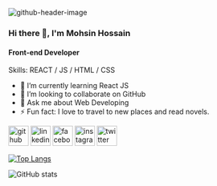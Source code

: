 ![github-header-image](https://github.com/MH-Shawon/MH-Shawon/assets/97009064/fd7dffe0-b109-4324-9080-4fbd6506db69)
### Hi there 👋, I'm Mohsin Hossain
#### Front-end Developer

Skills:  REACT / JS / HTML / CSS

- 🌱 I’m currently learning React JS 
- 👯 I’m looking to collaborate on GitHub 
- 💬 Ask me about Web Developing 
- ⚡ Fun fact: I love to travel to new places and read novels. 


[<img src='https://cdn.jsdelivr.net/npm/simple-icons@3.0.1/icons/github.svg' alt='github' height='40'>](https://github.com/MH-Shawon)  [<img src='https://cdn.jsdelivr.net/npm/simple-icons@3.0.1/icons/linkedin.svg' alt='linkedin' height='40'>](https://www.linkedin.com/in/mohsin-shawon-324b9b1b7/)  [<img src='https://cdn.jsdelivr.net/npm/simple-icons@3.0.1/icons/facebook.svg' alt='facebook' height='40'>](https://www.facebook.com/ajmexceptional.shawon)  [<img src='https://cdn.jsdelivr.net/npm/simple-icons@3.0.1/icons/instagram.svg' alt='instagram' height='40'>](https://www.instagram.com/shaaw_o_n/)  [<img src='https://cdn.jsdelivr.net/npm/simple-icons@3.0.1/icons/twitter.svg' alt='twitter' height='40'>](https://twitter.com/MhShawo50365332)  

[![Top Langs](https://github-readme-stats.vercel.app/api/top-langs/?username=MH-Shawon)](https://github.com/anuraghazra/github-readme-stats)

![GitHub stats](https://github-readme-stats.vercel.app/api?username=MH-Shawon&show_icons=true)  


